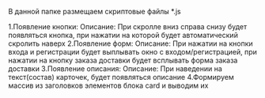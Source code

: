 В данной папке размещаем скриптовые файлы \*.js

1.Появление кнопки:
Описание:
При скролле вниз справа снизу будет появляться кнопка, при нажатии на которой будет автоматический скролить наверх
2.Появление форм:
Описание:
При нажатии на кнопки входа и регистрации будет выплывать окно с входом/регистрацией, при нажатии на кнопку заказа доставки будет всплывать форма заказа доставки
3.Появление описания:
Описание:
При наведении на текст(состав) карточек, будет появляться описание
4.Формируем массив из заголовков элементов блока card и выводим их
